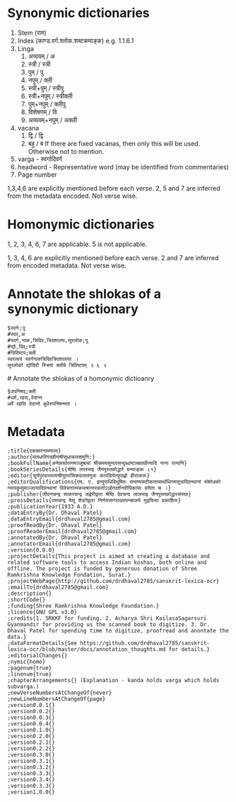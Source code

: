 # Synonymic dictionaries

1. Stem (राम)
2. Index (काण्ड.वर्ग.श्लोक.शब्दक्रमाङ्क) e.g. 1.1.6.1
3. Linga
	1. अव्ययम् / अ
	2. स्त्री / स्त्री
	3. पुम् / पु
	4. नपुम् / क्ली
	5. स्त्री+पुम् / स्त्रीपु
	6. स्त्री+नपुम् / स्त्रीक्ली
	7. पुम्+नपुम् / क्लीपु
	8. विशेषणम् / वि
	9. अव्ययम्+नपुम् / अक्ली
4. vacana
	1. द्वि / द्वि
	2. बहु / ब
	If there are fixed vacanas, then only this will be used. Otherwise not to mention.
5. varga - स्वर्गादिवर्ग
6. headword - Representative word (may be identified from commentaries)
7. Page number

1,3,4,6 are explicitly mentioned before each verse.
2, 5 and 7 are inferred from the metadata encoded. Not verse wise.

# Homonymic dictionaries
1, 2, 3, 4, 6, 7 are applicable.
5 is not applicable.

1, 3, 4, 6 are explicitly mentioned before each verse.
2 and 7 are inferred from encoded metadata. Not verse wise.

# Annotate the shlokas of a synonymic dictionary
```
$स्वर्गः;पु
#स्वर्,अ
#स्वर्ग,नाक,त्रिदिव,त्रिदशालय,सुरलोक;पु
#द्यो,दिव्;स्त्री
#त्रिविष्टप;क्ली
स्वरव्ययं स्वर्गनाकत्रिदिवत्रिदशालयाः ।
सुरलोको द्योदिवौ स्त्रियां क्लीबे त्रिविष्टपम् ॥ ६ ॥
```

#‌ Annotate the shlokas of a homonymic dictioanry
```
$उपनिषद्;क्ली
#धर्म,रहस्,वेदान्त
धर्मे रहसि वेदान्ते बुधैरुपनिषन्मता ।
```

# Metadata

```
;title{एकाक्षरनाममाला}
;author{मलधारिगच्छीयश्रीसुधाकलशमुनि:}
;bookFullName{अनेकार्थरत्नमञ्जूषायां श्रीसमयसुन्दरसन्दृब्धाष्टलक्षार्थीत्यादि नाना रत्नानि}
;bookSeriesDetails{श्रेष्ठि लालभाइ जैनपुस्तकोद्धारे ग्रन्थाङ्कः ८१}
;editor{सूर्यपुरवास्तव्यश्रीयुतरसिकदासतनुजः कापडियेत्युपाह्वो हीरालालः}
;editorQualifications{एम्. ए. इत्युपाधिविभूषितः सभाष्यसटीकतत्त्वार्थाधिगमसूत्रादिग्रन्थानां संशोधको न्यायकुसुमाञ्जल्यादिग्रन्थानां विवेचनात्मकभाषान्तरकर्ताऽऽर्हतदर्शनदीपिकायाः प्रणेता च ।}
;publisher{जीवनचन्द्र साकरचन्द्र जह्वेरीद्वारा श्रेष्ठि देवचन्द लालभाइ जैनपुस्तकोद्धारसंस्था}
;pressDetails{रामचन्द्र येसू शेडगेद्वारा निर्णयसागराख्ययन्त्त्रालये मुद्रयित्वा प्रकाशितः}
;publicationYear{1933 A.D.}
;dataEntryBy{Dr. Dhaval Patel}
;dataEntryEmail{drdhaval2785@gmail.com}
;proofReadBy{Dr. Dhaval Patel}
;proofReaderEmail{drdhaval2785@gmail.com}
;annotatedBy{Dr. Dhaval Patel}
;annotatorEmail{drdhaval2785@gmail.com}
;version{0.0.0}
;projectDetails{This project is aimed at creating a database and related software tools to access Indian koshas, both online and offline. The project is funded by generous donation of Shree Ramkrishna Knowledge Fondation, Surat.}
;projectWebPage{http://github.com/drdhaval2785/sanskrit-lexica-ocr}
;emailTo{drdhaval2785@gmail.com}
;description{}
;shortCode{}
;funding{Shree Ramkrishna Knowledge Foundation.}
;licence{GNU GPL v3.0}
;credits{1. SRKKF for funding. 2. Acharya Shri KailasaSagarsuri Gyanmandir for providing us the scanned book to digitize. 3. Dr. Dhaval Patel for spending time to digitize, proofread and anontate the data.}
;dataFormatDetails{See https://github.com/drdhaval2785/sanskrit-lexica-ocr/blob/master/docs/annotation_thoughts.md for details.}
;editorialChanges{}
;nymic{homo}
;pagenum{true}
;linenum{true}
;chapterArrangements{} (Explanation - kanda holds varga which holds subvarga.)
;newVerseNumbersAtChangeOf{never}
;newLineNumbersAtChangeOf{page}
;version0.0.1{}
;version0.0.2{}
;version0.0.3{}
;version0.0.4{}
;version0.1.0{}
;version0.2.0{}
;version0.2.1{}
;version0.2.2{}
;version0.3.0{}
;version0.3.1{}
;version0.3.2{}
;version0.3.3{}
;version0.3.4{}
;version0.3.3{}
;version1.0.0{}
```

